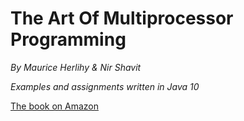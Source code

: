 # The Art Of Multiprocessor Programming

_By Maurice Herlihy & Nir Shavit_

_Examples and assignments written in Java 10_

[The book on Amazon](https://www.amazon.com/Art-Multiprocessor-Programming-Revised-Reprint/dp/0123973376/ref=sr_1_1?ie=UTF8&qid=1524328675&sr=8-1&keywords=the+art+of+multiprocessor+programming)